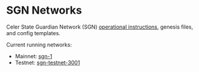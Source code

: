 # SGN Networks

Celer State Guardian Network (SGN) [operational instructions](./docs/), genesis files, and config templates.

Current running networks:
- Mainnet: [sgn-1](./sgn-1/)
- Testnet: [sgn-testnet-3001](./sgn-testnet-3001/)
